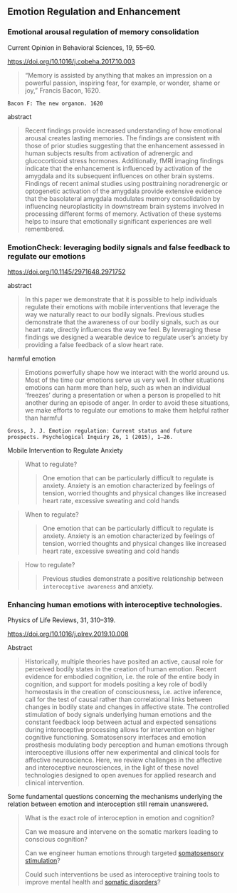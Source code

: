 ## Emotion Regulation and Enhancement

### Emotional arousal regulation of memory consolidation

Current Opinion in Behavioral Sciences, 19, 55–60. 

https://doi.org/10.1016/j.cobeha.2017.10.003

>“Memory is assisted by anything that makes an impression on a powerful passion, inspiring fear, for example, or wonder, shame or joy,” Francis Bacon, 1620.

```
Bacon F: The new organon. 1620
```

abstract

>Recent findings provide increased understanding of how emotional arousal creates lasting memories. The findings are consistent with those of prior studies suggesting that the enhancement assessed in human subjects results from activation of adrenergic and glucocorticoid stress hormones. Additionally, fMRI imaging findings indicate that the
>enhancement is influenced by activation of the amygdala and its subsequent influences on other brain systems. Findings of recent animal studies using posttraining noradrenergic or
>optogenetic activation of the amygdala provide extensive evidence that the basolateral amygdala modulates memory consolidation by influencing neuroplasticity in downstream
>brain systems involved in processing different forms of memory. Activation of these systems helps to insure that emotionally significant experiences are well remembered.





### EmotionCheck: leveraging bodily signals and false feedback to regulate our emotions

https://doi.org/10.1145/2971648.2971752

abstract

> In this paper we demonstrate that it is possible to help individuals regulate their emotions with mobile interventions that leverage the way we naturally react to our bodily signals. Previous studies demonstrate that the awareness of our bodily signals, such as our heart rate, directly influences the way we feel. By leveraging these findings we designed a wearable device to regulate user’s anxiety by providing a false feedback of a slow heart rate.

harmful emotion

>Emotions powerfully shape how we interact with the world around us. Most of the time our emotions serve us very well. In other situations emotions can harm more than help, such as when an individual ’freezes’ during a presentation or when a person is propelled to hit another during an episode of anger. In order to avoid these situations, we make efforts to regulate our emotions to make them helpful rather than harmful

```
Gross, J. J. Emotion regulation: Current status and future
prospects. Psychological Inquiry 26, 1 (2015), 1–26.
```

Mobile Intervention to Regulate Anxiety

> What to regulate?
>
> >One emotion that can be particularly difficult to regulate is anxiety. Anxiety is an emotion characterized by feelings of tension, worried thoughts and physical changes like increased heart rate, excessive sweating and cold hands

>When to regulate?
>
>>One emotion that can be particularly difficult to regulate is anxiety. Anxiety is an emotion characterized by feelings of tension, worried thoughts and physical changes like increased heart rate, excessive sweating and cold hands

>How to regulate?
>
>>Previous studies demonstrate a positive relationship between `interoceptive awareness` and anxiety.



### Enhancing human emotions with interoceptive technologies. 

Physics of Life Reviews, 31, 310–319. 

https://doi.org/10.1016/j.plrev.2019.10.008

Abstract

> Historically, multiple theories have posited an active, causal role for perceived bodily states in the creation of human emotion. Recent evidence for embodied cognition, i.e. the role of the entire body in cognition, and support for models positing a key role of bodily homeostasis in the creation of consciousness, i.e. active inference, call for the test of causal rather than correlational links between changes in bodily state and changes in affective state. The controlled stimulation of body signals underlying human emotions and the constant feedback loop between actual and expected sensations during interoceptive processing allows for intervention on higher cognitive functioning. Somatosensory interfaces and emotion prosthesis modulating body perception and human emotions through interoceptive illusions offer new experimental and clinical tools for affective neuroscience. Here, we review challenges in the affective and interoceptive neurosciences, in the light of these novel technologies designed to open avenues for applied research and clinical intervention.

Some fundamental questions concerning the mechanisms underlying the relation between emotion and interoception still remain unanswered. 

> What is the exact role of interoception in emotion and cognition? 
>
> Can we measure and intervene on the somatic markers leading to conscious cognition? 
>
> Can we engineer human emotions through targeted [somatosensory stimulation](https://www.sciencedirect.com/topics/biochemistry-genetics-and-molecular-biology/somatosensory-stimulation)? 
>
> Could such interventions be used as interoceptive training tools to improve mental health and [somatic disorders](https://www.sciencedirect.com/topics/biochemistry-genetics-and-molecular-biology/somatic-disorder)? 